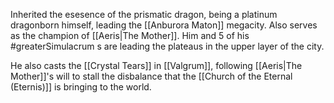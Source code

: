 Inherited the esesence of the prismatic dragon, being a platinum dragonborn himself, leading the [[Anburora Maton]] megacity. Also serves as the champion of [[Aeris|The Mother]]. Him and 5 of his #greaterSimulacrum s are leading the plateaus in the upper layer of the city.

He also casts the [[Crystal Tears]] in [[Valgrum]], following [[Aeris|The Mother]]'s will to stall the disbalance that the [[Church of the Eternal (Eternis)]] is bringing to the world.